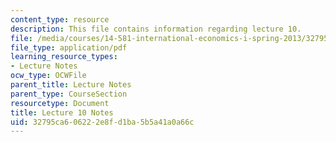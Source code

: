 ```yaml
---
content_type: resource
description: This file contains information regarding lecture 10.
file: /media/courses/14-581-international-economics-i-spring-2013/32795ca606222e8fd1ba5b5a41a0a66c_MIT14_581S13_classnotes10.pdf
file_type: application/pdf
learning_resource_types:
- Lecture Notes
ocw_type: OCWFile
parent_title: Lecture Notes
parent_type: CourseSection
resourcetype: Document
title: Lecture 10 Notes
uid: 32795ca6-0622-2e8f-d1ba-5b5a41a0a66c
---
```

